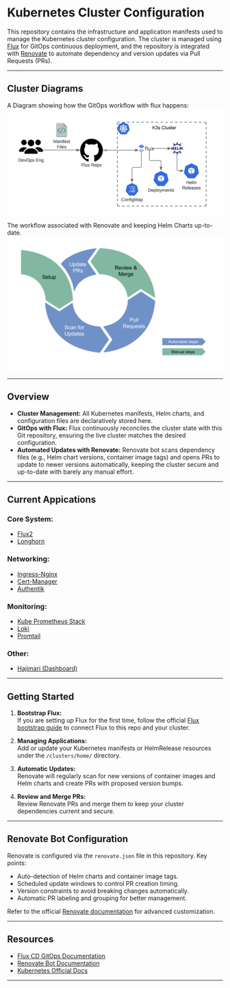 # Kubernetes Cluster Configuration

This repository contains the infrastructure and application 
manifests used to manage the Kubernetes cluster configuration. The cluster 
is managed using [Flux](https://fluxcd.io/) for GitOps continuous deployment, 
and the repository is integrated with [Renovate](https://renovatebot.com/) to 
automate dependency and version updates via Pull Requests (PRs).

---

## Cluster Diagrams

A Diagram showing how the GitOps workflow with flux happens:
![Flux Diagram](https://github.com/EthanGilles/EthanGilles/blob/d3016679f036e17bf369824cf7c39a4e8a954783/homelab-diagrams/flux.png)


The workflow associated with Renovate and keeping Helm Charts up-to-date.
![Renovate Workflow](https://github.com/EthanGilles/EthanGilles/blob/761d05588b9b2809357a47e744ced8ac474b47bb/homelab-diagrams/renovate-workflow.png)

---

## Overview

- **Cluster Management:** All Kubernetes manifests, Helm charts, and configuration files 
are declaratively stored here.
- **GitOps with Flux:** Flux continuously reconciles the cluster state with 
this Git repository, ensuring the live cluster matches the desired configuration.
- **Automated Updates with Renovate:** Renovate bot scans dependency files 
(e.g., Helm chart versions, container image tags) and opens PRs to 
update to newer versions automatically, keeping the cluster secure 
and up-to-date with barely any manual effort.

---
## Current Appications

### Core System: 
- [Flux2](https://github.com/fluxcd/flux2)
- [Longhorn](https://github.com/longhorn/longhorn)

### Networking:
- [Ingress-Nginx](Nginx-Ingress)
- [Cert-Manager](https://github.com/cert-manager/cert-manager)
- [Authentik]()

### Monitoring:
- [Kube Prometheus Stack](https://github.com/prometheus-community/helm-charts)
- [Loki](https://github.com/grafana/loki)
- [Promtail](https://github.com/grafana/helm-charts)

### Other:
- [Hajimari (Dashboard)](https://github.com/toboshii/hajimari)

---

## Getting Started

1. **Bootstrap Flux:**  
   If you are setting up Flux for the first time, follow the official [Flux bootstrap guide](https://fluxcd.io/docs/installation/) to connect Flux to this repo and your cluster.

2. **Managing Applications:**  
   Add or update your Kubernetes manifests or HelmRelease resources under the `/clusters/home/` directory.

3. **Automatic Updates:**  
   Renovate will regularly scan for new versions of container images and Helm charts and create PRs with proposed version bumps.

4. **Review and Merge PRs:**  
   Review Renovate PRs and merge them to keep your cluster dependencies current and secure.

---

## Renovate Bot Configuration

Renovate is configured via the `renovate.json` file in this repository. Key points:

- Auto-detection of Helm charts and container image tags.
- Scheduled update windows to control PR creation timing.
- Version constraints to avoid breaking changes automatically.
- Automatic PR labeling and grouping for better management.

Refer to the official [Renovate documentation](https://docs.renovatebot.com/configuration-options/) for advanced customization.

---

## Resources

- [Flux CD GitOps Documentation](https://fluxcd.io/docs/)
- [Renovate Bot Documentation](https://docs.renovatebot.com/)
- [Kubernetes Official Docs](https://kubernetes.io/docs/)

---


